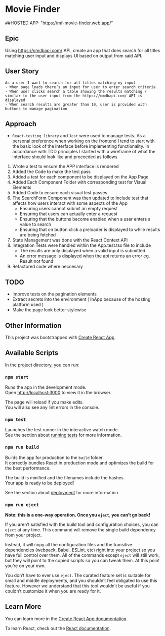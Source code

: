 
# Movie Finder 
##HOSTED APP: "https://mf-movie-finder.web.app/"
 ## Epic 
 Using https://omdbapi.com/ API, create an app that does search for all titles matching user input and displays UI based on output from said API.
 ## User Story
    As a user I want to search for all titles matching my input 
    - When page loads there’s an input for user to enter search criteria 
    - When user clicks search a table showing the results matching / similar to the user input from the https://omdbapi.com/ API is displayed
    - When search results are greater than 10, user is provided with buttons to manage pagination


## Approach 
- `React-testing library` and `Jest` were used to manage tests. 
As a personal preference when working on the frontend I tend to start with the basic look of the interface before implementing functionality. In accordance with TDD principles I started with a wireframe of what the interface should look like and proceeded as follows 
1. Wrote a test to ensure the APP interface is rendered 
2. Added the Code to make the test pass 
3. Added a test for each component to be displayed on the App Page 
4. Added Each Component Folder with corresponding test for Visual Elements 
5. Added Code to ensure each visual test passes 
6. The SearchForm Component was then updated to include test that affects how users interact with some aspects of the App 
    - Ensuring users cannot submit an empty request 
    - Ensuring that users can actually enter a request
    - Ensuring that the buttons become enabled when a user enters a value to search 
    - Ensuring that on button click a preloader is displayed to while results are being fetched 
7. State Management was done with the React Context API
8. Integration Tests were handled within the App.test.tsx file to include 
    - The results are only displayed when a valid input is submitted 
    - An error message is displayed when the api returns an error eg. Result not found 
9. Refactored code where neccesary 

## TODO 
- Improve tests on the pagination elements
- Extract secrets into the environment ( InApp because of the hosting platform used )
- Make the page look better stylewise 


## Other Information 
This project was bootstrapped with [Create React App](https://github.com/facebook/create-react-app).

## Available Scripts

In the project directory, you can run:

### `npm start`

Runs the app in the development mode.\
Open [http://localhost:3000](http://localhost:3000) to view it in the browser.

The page will reload if you make edits.\
You will also see any lint errors in the console.

### `npm test`

Launches the test runner in the interactive watch mode.\
See the section about [running tests](https://facebook.github.io/create-react-app/docs/running-tests) for more information.

### `npm run build`

Builds the app for production to the `build` folder.\
It correctly bundles React in production mode and optimizes the build for the best performance.

The build is minified and the filenames include the hashes.\
Your app is ready to be deployed!

See the section about [deployment](https://facebook.github.io/create-react-app/docs/deployment) for more information.

### `npm run eject`

**Note: this is a one-way operation. Once you `eject`, you can’t go back!**

If you aren’t satisfied with the build tool and configuration choices, you can `eject` at any time. This command will remove the single build dependency from your project.

Instead, it will copy all the configuration files and the transitive dependencies (webpack, Babel, ESLint, etc) right into your project so you have full control over them. All of the commands except `eject` will still work, but they will point to the copied scripts so you can tweak them. At this point you’re on your own.

You don’t have to ever use `eject`. The curated feature set is suitable for small and middle deployments, and you shouldn’t feel obligated to use this feature. However we understand that this tool wouldn’t be useful if you couldn’t customize it when you are ready for it.

## Learn More

You can learn more in the [Create React App documentation](https://facebook.github.io/create-react-app/docs/getting-started).

To learn React, check out the [React documentation](https://reactjs.org/).
